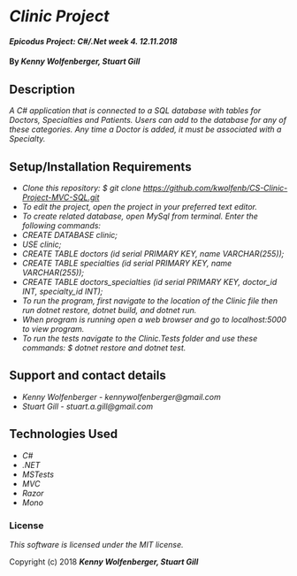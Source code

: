 # _Clinic Project_

#### _Epicodus Project: C#/.Net week 4. 12.11.2018_

#### By _**Kenny Wolfenberger, Stuart Gill**_

## Description

_A C# application that is connected to a SQL database with tables for Doctors, Specialties and Patients. Users can add to the database for any of these categories. Any time a Doctor is added, it must be associated with a Specialty._

## Setup/Installation Requirements


* _Clone this repository: $ git clone https://github.com/kwolfenb/CS-Clinic-Project-MVC-SQL.git_
* _To edit the project, open the project in your preferred text editor._
* _To create related database, open MySql from terminal. Enter the following commands:_
* _CREATE DATABASE clinic;_
* _USE clinic;_
* _CREATE TABLE doctors (id serial PRIMARY KEY, name VARCHAR(255));_
* _CREATE TABLE specialties (id serial PRIMARY KEY, name VARCHAR(255));_
* _CREATE TABLE doctors\_specialties (id serial PRIMARY KEY, doctor_id INT, specialty_id INT);_
* _To run the program, first navigate to the location of the Clinic file then run dotnet restore, dotnet build, and dotnet run._
* _When program is running open a web browser and go to localhost:5000 to view program._
* _To run the tests navigate to the Clinic.Tests folder and use these commands: $ dotnet restore and dotnet test._ 

## Support and contact details

*  _Kenny Wolfenberger - kennywolfenberger@gmail.com_
* _Stuart Gill - stuart.a.gill@gmail.com_



## Technologies Used

* _C#_
* _.NET_
* _MSTests_
* _MVC_
* _Razor_
* _Mono_

### License

*This software is licensed under the MIT license.*

Copyright (c) 2018 **_Kenny Wolfenberger, Stuart Gill_**